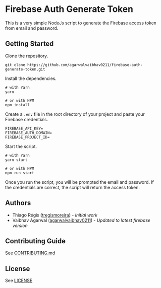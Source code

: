# Firebase Auth Generate Token

This is a very simple NodeJs script to generate the Firebase access token from email and password.

## Getting Started

Clone the repository.

```
git clone https://github.com/agarwalvaibhav0211/firebase-auth-generate-token.git
```

Install the dependencies.

```
# with Yarn
yarn

# or with NPM
npm install
```

Create a `.env` file in the root directory of your project and paste your Firebase credentials.

```
FIREBASE_API_KEY=
FIREBASE_AUTH_DOMAIN=
FIREBASE_PROJECT_ID=
```

Start the script.

```
# with Yarn
yarn start

# or with NPM
npm run start
```

Once you run the script, you will be prompted the email and password. If the credentials are correct, the script will return the access token.

## Authors

-   Thiago Régis ([tregismoreira](https://twitter.com/tregismoreira)) - _Initial work_
-   Vaibhav Agarwal ([agarwalvaibhav0211](https://github.com/agarwalvaibhav0211)) - _Updated to latest firebase version_

## Contributing Guide

See [CONTRIBUTING.md](CONTRIBUTING.md)

## License

See [LICENSE](LICENSE)
